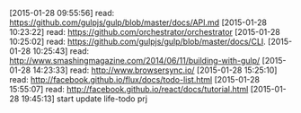 [2015-01-28 09:55:56] read: https://github.com/gulpjs/gulp/blob/master/docs/API.md
[2015-01-28 10:23:22] read: https://github.com/orchestrator/orchestrator
[2015-01-28 10:25:02] read: https://github.com/gulpjs/gulp/blob/master/docs/CLI.
[2015-01-28 10:25:43] read: http://www.smashingmagazine.com/2014/06/11/building-with-gulp/
[2015-01-28 14:23:33] read: http://www.browsersync.io/
[2015-01-28 15:25:10] read: http://facebook.github.io/flux/docs/todo-list.html
[2015-01-28 15:55:07] read: http://facebook.github.io/react/docs/tutorial.html
[2015-01-28 19:45:13] start update life-todo prj